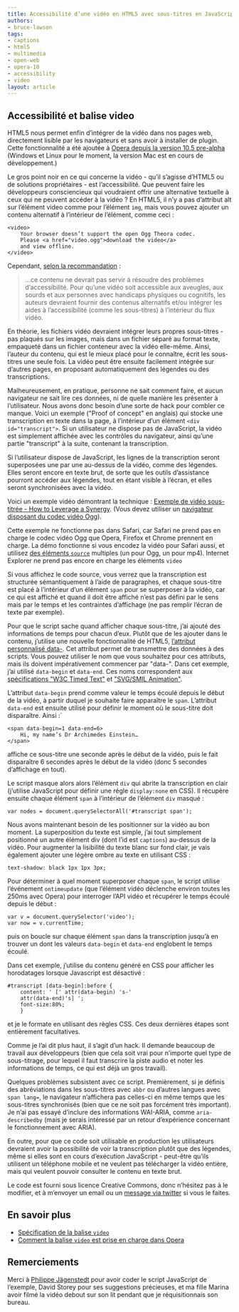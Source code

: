 ```yaml
---
title: Accessibilité d’une vidéo en HTML5 avec sous-titres en JavaScript
authors:
- bruce-lawson
tags:
- captions
- html5
- multimedia
- open-web
- opera-10
- accessibility
- video
layout: article
---
```


## Accessibilité et balise video

HTML5 nous permet enfin d’intégrer de la vidéo dans nos pages web, directement lisible par les navigateurs et sans avoir à installer de plugin. Cette fonctionnalité a été ajoutée à [Opera depuis la version 10.5 pre-alpha][1] (Windows et Linux pour le moment, la version Mac est en cours de développement.)

[1]: http://my.opera.com/desktopteam/blog/happy-new-year

Le gros point noir en ce qui concerne la vidéo - qu’il s’agisse d’HTML5 ou de solutions propriétaires - est l’accessibilité. Que peuvent faire les développeurs consciencieux qui voudraient offrir une alternative textuelle à ceux qui ne peuvent accéder à la vidéo ? En HTML5, il n’y a pas d’attribut alt sur l’élément video comme pour l’élément `img`, mais vous pouvez ajouter un contenu alternatif à l’intérieur de l’élément, comme ceci :

	<video>
		Your browser doesn’t support the open Ogg Theora codec.
		Please <a href="video.ogg">download the video</a>
		and view offline.
	</video>

Cependant, [selon la recommandation][2] :

[2]: http://dev.w3.org/html5/spec/video.html#video

> ...ce contenu ne devrait pas servir à résoudre des problèmes d’accessibilité. Pour qu’une vidéo soit accessible aux aveugles, aux sourds et aux personnes avec handicaps physiques ou cognitifs, les auteurs devraient fournir des contenus alternatifs et/ou intégrer les aides à l’accessibilité (comme les sous-titres) à l’intérieur du flux vidéo.

En théorie, les fichiers vidéo devraient intégrer leurs propres sous-titres - pas plaqués sur les images, mais dans un fichier séparé au format texte, empaqueté dans un fichier conteneur avec la vidéo elle-même. Ainsi, l’auteur du contenu, qui est le mieux placé pour le connaître, écrit les sous-titres une seule fois. La vidéo peut être ensuite facilement intégrée sur d’autres pages, en proposant automatiquement des légendes ou des transcriptions.

Malheureusement, en pratique, personne ne sait comment faire, et aucun navigateur ne sait lire ces données, ni de quelle manière les présenter à l’utilisateur. Nous avons donc besoin d’une sorte de hack pour combler ce manque. Voici un exemple ("Proof of concept" en anglais) qui stocke une transcription en texte dans la page, à l’intérieur d’un élément `<div id="transcript">`. Si un utilisateur ne dispose pas de JavaScript, la vidéo est simplement affichée avec les contrôles du navigateur, ainsi qu’une partie "transcript" à la suite, contenant la transcription.

Si l’utilisateur dispose de JavaScript, les lignes de la transcription seront superposées une par une au-dessus de la vidéo, comme des légendes. Elles seront encore en texte brut, de sorte que les outils d’assistance pourront accéder aux légendes, tout en étant visible à l’écran, et elles seront synchronisées avec la vidéo.

Voici un exemple vidéo démontrant la technique : [Exemple de vidéo sous-titrée - How to Leverage a Synergy][3]. (Vous devez utiliser un [navigateur disposant du codec vidéo Ogg][4]).

[3]: http://people.opera.com/brucel/demo/video/accessible-html5-video-captions.html
[4]: http://my.opera.com/desktopteam/blog/happy-new-year

Cette exemple ne fonctionne pas dans Safari, car Safari ne prend pas en charge le codec vidéo Ogg que Opera, Firefox et Chrome prennent en charge. La démo fonctionne si vous encodez la vidéo pour Safari aussi, et utilisez [des éléments `source`][5] multiples (un pour Ogg, un pour mp4). Internet Explorer ne prend pas encore en charge les éléments `video`

[5]: http://dev.w3.org/html5/spec/video.html#the-source-element

Si vous affichez le code source, vous verrez que la transcription est structurée sémantiquement à l’aide de paragraphes, et chaque sous-titre est placé à l’intérieur d’un élément `span` pour se superposer à la vidéo, car ce qui est affiché et quand il doit être affiché n’est pas défini par le sens mais par le temps et les contraintes d’affichage (ne pas remplir l’écran de texte par exemple).

Pour que le script sache quand afficher chaque sous-titre, j’ai ajouté des informations de temps pour chacun d’eux. Plutôt que de les ajouter dans le contenu, j’utilise une nouvelle fonctionnalité de HTML5, [l’attribut personnalisé data-][6]. Cet attribut permet de transmettre des données à des scripts. Vous pouvez utiliser le nom que vous souhaitez pour ces attributs, mais ils doivent impérativement commencer par "data-". Dans cet exemple, j’ai utilisé `data-begin` et `data-end`. Ces noms correspondent aux [spécifications "W3C Timed Text"][7] et ["SVG/SMIL Animation"][8].

[6]: http://dev.w3.org/html5/spec/dom.html#embedding-custom-non-visible-data
[7]: http://www.w3.org/TR/2009/CR-ttaf1-dfxp-20090924/#timing-attribute-vocabulary
[8]: http://www.w3.org/TR/SVG/animate.html#TimingAttributes

L’attribut `data-begin` prend comme valeur le temps écoulé depuis le début de la vidéo, à partir duquel je souhaite faire apparaître le `span`. L’attribut `data-end` est ensuite utilisé pour définir le moment où le sous-titre doit disparaître. Ainsi :`

	<span data-begin=1 data-end=6>
		Hi, my name’s Dr Archimedes Einstein…
	</span>

affiche ce sous-titre une seconde après le début de la vidéo, puis le fait disparaître 6 secondes après le début de la vidéo (donc 5 secondes d’affichage en tout).

Le script masque alors alors l’élément `div` qui abrite la transcription en clair (j’utilise JavaScript pour définir une régle `display:none` en CSS). Il récupère ensuite chaque élément `span` à l’intérieur de l’élément `div` masqué :

	var nodes = document.querySelectorAll('#transcript span');

Nous avons maintenant besoin de les positionner sur la vidéo au bon moment. La superposition du texte est simple, j’ai tout simplement positionné un autre élément div (dont l’id est `captions`) au-dessus de la vidéo. Pour augmenter la lisibilité du texte blanc sur fond clair, je vais également ajouter une légère ombre au texte en utilisant CSS :

	text-shadow: black 1px 1px 3px;

Pour déterminer à quel moment superposer chaque `span`, le script utilise l’événement `ontimeupdate` (que l’élément vidéo déclenche environ toutes les 250ms avec Opera) pour interroger l’API vidéo et récupérer le temps écoulé depuis le début :

	var v = document.querySelector('video');
	var now = v.currentTime;

puis on boucle sur chaque élément `span` dans la transcription jusqu’à en trouver un dont les valeurs `data-begin` et `data-end` englobent le temps écoulé.

Dans cet exemple, j’utilise du contenu généré en CSS pour afficher les horodatages lorsque Javascript est désactivé :

	#transcript [data-begin]:before {
		content: ' [' attr(data-begin) 's-'
		attr(data-end)'s] ';
		font-size:80%;
		}

et je le formate en utilisant des règles CSS. Ces deux dernières étapes sont entièrement facultatives.

Comme je l’ai dit plus haut, il s’agit d’un hack. Il demande beaucoup de travail aux développeurs (bien que cela soit vrai pour n’importe quel type de sous-titrage, pour lequel il faut transcrire la piste audio et noter les informations de temps, ce qui est déjà un gros travail).

Quelques problèmes subsistent avec ce script. Premièrement, si je définis des abréviations dans les sous-titres avec `abbr` ou d’autres langues avec `span lang=`, le navigateur n’affichera pas celles-ci en même temps que les sous-titres synchronisés (bien que ce ne soit pas forcément très important). Je n’ai pas essayé d’inclure des informations WAI-ARIA, comme `aria-describedby` (mais je serais intéressé par un retour d’expérience concernant le fonctionnement avec ARIA).

En outre, pour que ce code soit utilisable en production les utilisateurs devraient avoir la possibilité de voir la transcription plutôt que des légendes, même si elles sont en cours d’exécution JavaScript - peut-être qu’ils utilisent un téléphone mobile et ne veulent pas télécharger la vidéo entière, mais qui veulent pouvoir consulter le contenu en texte brut.

Le code est fourni sous licence Creative Commons, donc n’hésitez pas à le modifier, et à m’envoyer un email ou un [message via twitter][9] si vous le faites.

[9]: http://www.twitter.com/brucel

## En savoir plus

- [Spécification de la balise `video`][10]
- [Comment la balise `video` est prise en charge dans Opera][11]

[10]: http://www.whatwg.org/specs/web-apps/current-work/multipage/the-video-element.html#the-video-element
[11]: http://my.opera.com/core/blog/2009/12/31/re-introducing-video

## Remerciements

Merci à [Philippe Jägenstedt][12] pour avoir coder le script JavaScript de l’exemple, David Storey pour ses suggestions précieuses, et ma fille Marina avoir filmé la vidéo debout sur son lit pendant que je réquisitionnais son bureau.

[12]: http://www.twitter.com/foolip